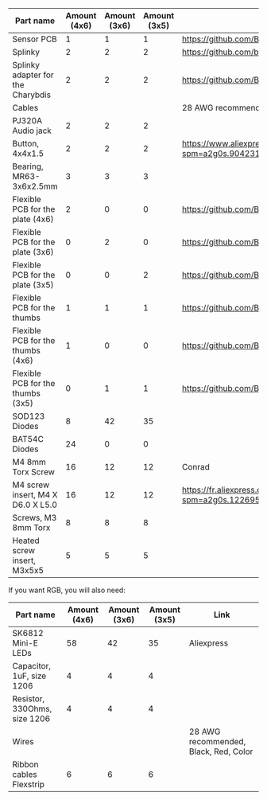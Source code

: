 
| Part name                         | Amount (4x6) | Amount (3x6) |  Amount (3x5) | Link                                                                                       |
| --------------------------------- | ------------ | ------------ | ------------  | ------------------------------------------------------------------------------------------ |
| Sensor PCB                        | 1            | 1            | 1             | https://github.com/Bastardkb/charybdis-pmw-sensor                                          |
| Splinky                           | 2            | 2            | 2             | https://github.com/bastardkb/splinky                                                                                            |
| Splinky adapter for the Charybdis | 2            | 2            | 2             | https://github.com/Bastardkb/Elite-C-holder                                         |
| Cables                            |              |              |               | 28 AWG recommended                                                                         |
| PJ320A Audio jack                 | 2            | 2            | 2             |                                                                                            |
| Button, 4x4x1.5                   | 2            | 2            | 2             | https://www.aliexpress.com/item/1005001304569553.html?spm=a2g0s.9042311.0.0.27424c4dDwgcp7 |
| Bearing, MR63-3x6x2.5mm           | 3            | 3            | 3             |                                                                                            |
| Flexible PCB for the plate (4x6)  | 2            | 0            | 0             | https://github.com/Bastardkb/Scylla-PCB-Plate                                              |
| Flexible PCB for the plate (3x6)  | 0            | 2            | 0             | https://github.com/Bastardkb/TBK-Mini-PCB-plate                                            |
| Flexible PCB for the plate (3x5)  | 0            | 0            | 2             | https://github.com/Bastardkb/Skeletyl-PCB-plate                                            |
| Flexible PCB for the thumbs       | 1            | 1            | 1             | https://github.com/Bastardkb/PCB_thumbs_Charybdis                                          |
| Flexible PCB for the thumbs (4x6) | 1            | 0            | 0             | https://github.com/Bastardkb/Scylla-PCB-thumb-cluster                                      |
| Flexible PCB for the thumbs (3x5) | 0            | 1            | 1             | https://github.com/Bastardkb/TBK-Mini-PCB-thumb-cluster                                    |
| SOD123 Diodes                     | 8            | 42           | 35            |                                                                                            |
| BAT54C Diodes                     | 24           | 0            | 0             |                                                                                            |
| M4 8mm Torx Screw                 | 16           | 12           | 12            | Conrad                                                                                     |
| M4 screw insert, M4 X D6.0 X L5.0 | 16           | 12           | 12            | https://fr.aliexpress.com/item/4000232925592.html?spm=a2g0s.12269583.0.0.6aef4f282LZO4v    |
| Screws, M3 8mm Torx               | 8            | 8            | 8             |                                                                                            |
| Heated screw insert, M3x5x5       | 5            | 5            |  5            |                                                                                            |


If you want RGB, you will also need:

| Part name          |  Amount (4x6) | Amount (3x6)  | Amount (3x5)  | Link       |
| ------------------ | ------ | ----------| ---------- | ---------- |
| SK6812 Mini-E LEDs | 58  | 42  | 35  | Aliexpress |
| Capacitor, 1uF, size 1206          | 4  |  4 |  4   |                                  |
| Resistor, 330Ohms, size 1206       | 4   |  4 |  4  |                                  |
| Wires                   |     |    | | 28 AWG recommended, Black, Red, Color |
| Ribbon cables Flexstrip | 6    | 6  | 6 |    |             
